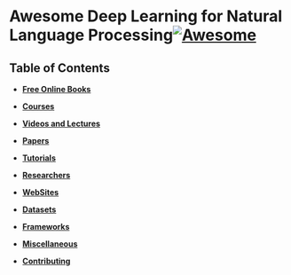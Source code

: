 Awesome Deep Learning for Natural Language Processing[![Awesome](https://cdn.rawgit.com/sindresorhus/awesome/d7305f38d29fed78fa85652e3a63e154dd8e8829/media/badge.svg)](https://github.com/sindresorhus/awesome)
====

Table of Contents
----

- __[Free Online Books](#free-online-books)__  

- __[Courses](#courses)__  

- __[Videos and Lectures](#videos-and-lectures)__  

- __[Papers](#papers)__  

- __[Tutorials](#tutorials)__  

- __[Researchers](#researchers)__  

- __[WebSites](#websites)__  

- __[Datasets](#datasets)__  

- __[Frameworks](#frameworks)__  

- __[Miscellaneous](#miscellaneous)__  

- __[Contributing](#contributing)__  

